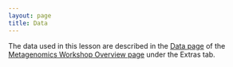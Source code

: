 ```yaml
---
layout: page
title: Data
---
```


The data used in this lesson are described in the [Data page](https://carpentries-incubator.github.io/metagenomics-workshop/data/index.html) of the [Metagenomics Workshop Overview page](https://carpentries-incubator.github.io/metagenomics-workshop/) under the Extras tab.
